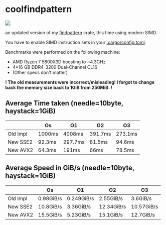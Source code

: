 # coolfindpattern

<a href="https://crates.io/crates/coolfindpattern"><img src="https://img.shields.io/crates/v/coolfindpattern.svg"></img></a>

an updated version of my [findpattern](https://github.com/unknowntrojan/findpattern) crate, this time using modern SIMD.

You have to enable SIMD instruction sets in your [.cargo/config.toml](./.cargo/config.toml).

Benchmarks were performed on the following machine:

- AMD Ryzen 7 5800X3D boosting to ~4.3GHz
- 4*16 GB DDR4-3200 Dual-Channel CL16
- (Other specs don't matter)

**! The old measurements were incorrect/misleading! I forgot to change back the memory size back to 1GiB from 250MiB. !**

## Average Time taken (needle=10byte, haystack=1GiB)

| | Os | O1 | O2 | O3 |
| --- | --- | --- | --- | --- |
| Old Impl | 1000ms | 4008ms | 391.7ms | 273.1ms
| New SSE2 | 92.3ms | 297.7ms | 81.5ms | 94.6ms
| New AVX2 | 64.3ms | 191ms | 66ms | 78.5ms

## Average Speed in GiB/s (needle=10byte, haystack=1GiB)

| | Os | O1 | O2 | O3 |
| --- | --- | --- | --- | --- |
| Old Impl | 0.98GiB/s | 0.249GiB/s | 2.55GiB/s | 3.6GiB/s
| New SSE2 | 10.8GiB/s | 3.36GiB/s | 12.34GiB/s | 10.57GiB/s
| New AVX2 | 15.5GiB/s | 5.23GiB/s | 15.1GiB/s | 12.7GiB/s
